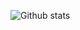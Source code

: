 ![Github stats](https://github-readme-stats.vercel.app/api?username=aegoroff&show_icons=true&count_private=true)

